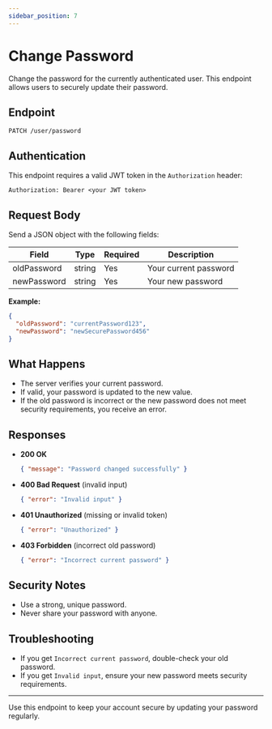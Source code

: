 ```yaml
---
sidebar_position: 7
---
```


# Change Password

Change the password for the currently authenticated user. This endpoint allows users to securely update their password.

## Endpoint

`PATCH /user/password`

## Authentication
This endpoint requires a valid JWT token in the `Authorization` header:

```
Authorization: Bearer <your JWT token>
```

## Request Body
Send a JSON object with the following fields:

| Field        | Type   | Required | Description                |
|--------------|--------|----------|----------------------------|
| oldPassword  | string | Yes      | Your current password      |
| newPassword  | string | Yes      | Your new password          |

**Example:**
```json
{
  "oldPassword": "currentPassword123",
  "newPassword": "newSecurePassword456"
}
```

## What Happens
- The server verifies your current password.
- If valid, your password is updated to the new value.
- If the old password is incorrect or the new password does not meet security requirements, you receive an error.

## Responses

- **200 OK**
  ```json
  { "message": "Password changed successfully" }
  ```
- **400 Bad Request** (invalid input)
  ```json
  { "error": "Invalid input" }
  ```
- **401 Unauthorized** (missing or invalid token)
  ```json
  { "error": "Unauthorized" }
  ```
- **403 Forbidden** (incorrect old password)
  ```json
  { "error": "Incorrect current password" }
  ```

## Security Notes
- Use a strong, unique password.
- Never share your password with anyone.

## Troubleshooting
- If you get `Incorrect current password`, double-check your old password.
- If you get `Invalid input`, ensure your new password meets security requirements.

---

Use this endpoint to keep your account secure by updating your password regularly. 